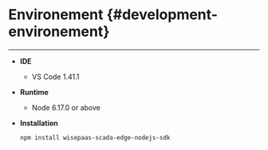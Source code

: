 # Environement {#development-environement}

---

* **IDE**
  * VS Code 1.41.1
* **Runtime**
  * Node 6.17.0 or above

* **Installation**

  ```
  npm install wisepaas-scada-edge-nodejs-sdk
  ```



